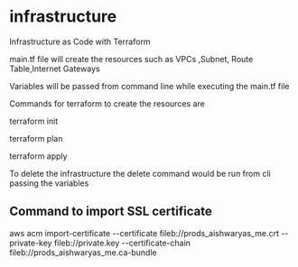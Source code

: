 # infrastructure

Infrastructure as Code with Terraform

main.tf file will create the resources such as VPCs ,Subnet, Route Table,Internet Gateways

Variables will be passed from command line while executing the main.tf file

Commands for terraform to create the resources are

terraform init

terraform plan

terraform apply

To delete the infrastructure the delete command would be run from cli passing the variables

## Command to import SSL certificate

aws acm import-certificate --certificate fileb://prods_aishwaryas_me.crt --private-key fileb://private.key --certificate-chain fileb://prods_aishwaryas_me.ca-bundle